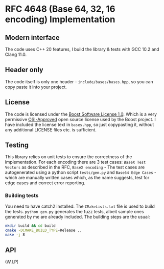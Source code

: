 # RFC 4648 (Base 64, 32, 16 encoding) Implementation

## Modern interface
The code uses C++ 20 features, I build the library & tests with GCC 10.2 and Clang 11.0.


## Header only
The code itself is only one header - `include/bases/bases.hpp`, so you can copy paste it into your project. 

## License
The code is licensed under the [Boost Software License 1.0](https://www.boost.org/users/license.html). Which is a very permissive [OSI-Approved](https://opensource.org/licenses/BSL-1.0) open source license used by the Boost project. I have included the license text in `bases.hpp`, so just copypasting it, without any additional LICENSE files etc. is sufficient. 

## Testing
This library relies on unit tests to ensure the correctness of the implementation.
For each encoding there are 3 test cases: `BaseX Test Vectors` as described in the RFC,
`BaseX encoding` - The test cases are autogenerated using a python script `tests/gen.py` 
and `Base64 Edge Cases` - which are manually written cases which,
as the name suggests, test for edge cases and correct error reporting.

### Building tests
You need to have catch2 installed.
The `CMakeLists.txt` file is used to build the tests.
`python gen.py` generates the fuzz tests, albeit sample ones generated by me are already included.
The building steps are the usual:

```sh
mkdir build && cd build
cmake -DCMAKE_BUILD_TYPE=Release ..
make -j 8
```

## API
(W.I.P)